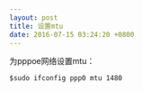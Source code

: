 ```yaml
---
layout: post
title: 设置mtu
date: 2016-07-15 03:24:20 +0800
---
```

为pppoe网络设置mtu：

`$sudo ifconfig ppp0 mtu 1480`
